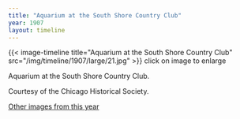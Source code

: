 ```yaml
---
title: "Aquarium at the South Shore Country Club"
year: 1907
layout: timeline
---
```


{{< image-timeline title="Aquarium at the South Shore Country Club" src="/img/timeline/1907/large/21.jpg" >}}
click on image to enlarge

Aquarium at the South Shore Country Club. 

Courtesy of the Chicago Historical Society.  

[Other images from this year](/historical/timeline/1907)